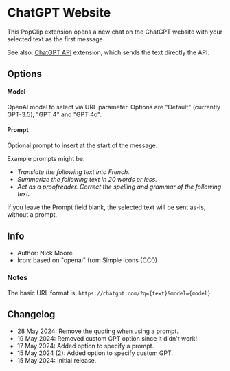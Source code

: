 # ChatGPT Website

This PopClip extension opens a new chat on the ChatGPT website with your selected text as the first message.

See also: [ChatGPT API](https://www.popclip.app/extensions/x/48f32j) extension, which sends the text directly the API.

## Options

#### Model

OpenAI model to select via URL parameter. Options are "Default" (currently GPT-3.5), "GPT 4" and "GPT 4o".

#### Prompt

Optional prompt to insert at the start of the message.

Example prompts might be:

- _Translate the following text into French._
- _Summarize the following text in 20 words or less._
- _Act as a proofreader. Correct the spelling and grammar of the following text._

If you leave the Prompt field blank, the selected text will be sent as-is, without a prompt.

## Info

- Author: Nick Moore
- Icon: based on "openai" from Simple Icons (CC0)

### Notes

The basic URL format is: `https://chatgpt.com/?q={text}&model={model}`

## Changelog

- 28 May 2024: Remove the quoting when using a prompt.
- 19 May 2024: Removed custom GPT option since it didn't work!
- 17 May 2024: Added option to specify a prompt.
- 15 May 2024 (2): Added option to specify custom GPT.
- 15 May 2024: Initial release.
